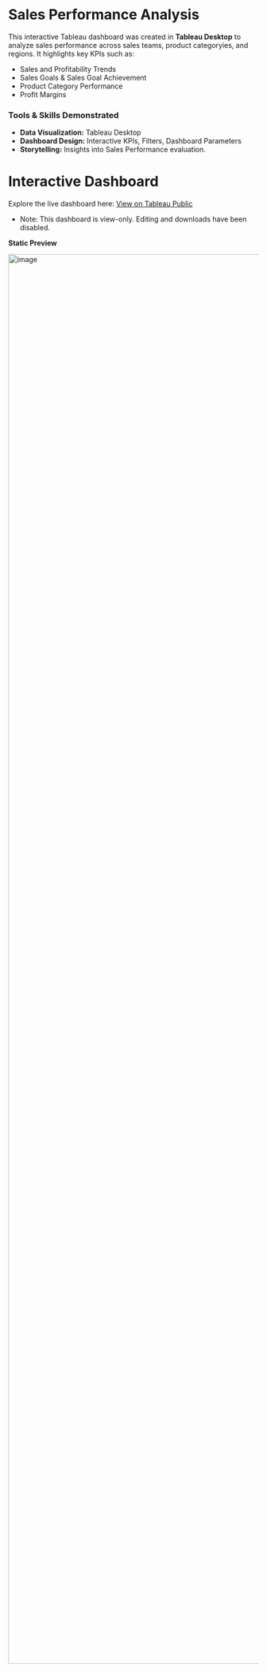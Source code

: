 # Sales Performance Analysis
This interactive Tableau dashboard was created in **Tableau Desktop** to analyze sales performance across sales teams, product categoryies, and regions. It highlights key KPIs such as:
* Sales and Profitability Trends
* Sales Goals & Sales Goal Achievement
* Product Category Performance
* Profit Margins

### Tools & Skills Demonstrated
* **Data Visualization:** Tableau Desktop
* **Dashboard Design:** Interactive KPIs, Filters, Dashboard Parameters
* **Storytelling:** Insights into Sales Performance evaluation.

# Interactive Dashboard

Explore the live dashboard here: 
[View on Tableau Public](https://public.tableau.com/views/SalesPerformanceAnalysis_17610912421110/PerformanceDashboard?:language=en-US&publish=yes&:sid=&:redirect=auth&:display_count=n&:origin=viz_share_link)

* Note: This dashboard is view-only. Editing and downloads have been disabled.

**Static Preview**

<img width="2000" height="2830" alt="image" src="https://github.com/user-attachments/assets/1ae9b0c3-d20e-4c4b-8c0d-6c336f6466aa" />
